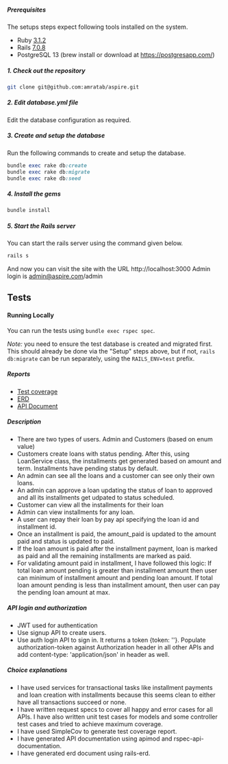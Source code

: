 ##### Prerequisites

The setups steps expect following tools installed on the system.

- Ruby [3.1.2](https://github.com/amratab/aspire/blob/main/.ruby-version#L1)
- Rails [7.0.8](https://github.com/amratab/aspire/blob/main/Gemfile#L7)
- PostgreSQL 13 (brew install or download at https://postgresapp.com/)

##### 1. Check out the repository

```bash
git clone git@github.com:amratab/aspire.git
```

##### 2. Edit database.yml file

Edit the database configuration as required.


##### 3. Create and setup the database

Run the following commands to create and setup the database.

```ruby
bundle exec rake db:create
bundle exec rake db:migrate
bundle exec rake db:seed
```

##### 4. Install the gems

```ruby
bundle install
```

##### 5. Start the Rails server

You can start the rails server using the command given below.

```ruby
rails s
```

And now you can visit the site with the URL http://localhost:3000
Admin login is admin@aspire.com/admin
## Tests

#### Running Locally

You can run the tests using `bundle exec rspec spec`.

_Note:_ you need to ensure the test database is created and migrated first. This should already be done via the "Setup" steps above, but if not, `rails db:migrate` can be run separately, using the `RAILS_ENV=test` prefix.

##### Reports

- [Test coverage](https://github.com/amratab/aspire/blob/main/test_coverage_report.png)
- [ERD](https://github.com/amratab/aspire/blob/main/erd.pdf)
- [API Document](https://github.com/amratab/aspire/blob/main/api_document.pdf)

##### Description

- There are two types of users. Admin and Customers (based on enum value)
- Customers create loans with status pending. After this, using LoanService class, the installments get generated based on amount and term. Installments have pending status by default.
- An admin can see all the loans and a customer can see only their own loans.
- An admin can approve a loan updating the status of loan to approved and all its installments get udpated to status scheduled.
- Customer can view all the installments for their loan
- Admin can view installments for any loan.
- A user can repay their loan by pay api specifying the loan id and installment id.
- Once an installment is paid, the amount_paid is updated to the amount paid and status is updated to paid.
- If the loan amount is paid after the installment payment, loan is marked as paid and all the remaining installments are marked as paid.
- For validating amount paid in installment, I have followed this logic: If total loan amount pending is greater than installment amount then user can minimum of installment amount and pending loan amount. If total loan amount pending is less than installment amount, then user can pay the pending loan amount at max.

##### API login and authorization

- JWT used for authentication
- Use signup API to create users.
- Use auth login API to sign in. It returns a token {token: '<authorization-token>'}. Populate authorization-token against Authorization header in all other APIs and add content-type:  'application/json' in header as well.

##### Choice explanations

- I have used services for transactional tasks like installment payments and loan creation with installments because this seems clean to either have all transactions succeed or none.
- I have written request specs to cover all happy and error cases for all APIs. I have also written unit test cases for models and some controller test cases and tried to achieve maximum coverage.
- I have used SimpleCov to generate test coverage report.
- I have generated API documentation using apimod and rspec-api-documentation.
- I have generated erd document using rails-erd.
  


